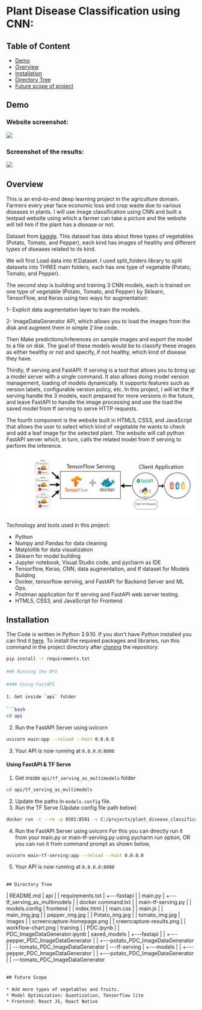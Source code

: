 # Plant Disease Classification using CNN:

## Table of Content
  * [Demo](#demo)
  * [Overview](#overview)
  * [Installation](#installation)
  * [Directory Tree](#directory-tree)
  * [Future scope of project](#future-scope)


## Demo

### Website screenshot:
![](/images/screencapture-homepage.JPG)

### Screenshot of the results:
![](/images/screencapture-results.JPG)

## Overview
This is an end-to-end deep learning project in the agriculture domain. Farmers every year face economic loss and crop waste due to various diseases in plants. I will use image classification using CNN and built a testpad website using which a farmer can take a picture and the website will tell him if the plant has a disease or not.

Dataset from [kaggle](https://www.kaggle.com/arjuntejaswi/plant-village). This dataset has data about three types of vegetables (Potato, Tomato, and Pepper), each kind has images of healthy and different types of diseases related to its kind. 

We will first Load data into tf.Dataset. I used split_folders library to split datasets into THREE main folders, each has one type of vegetable (Potato, Tomato, and Pepper).

The second step is building and training 3 CNN models, each is trained on one type of vegetable (Potato, Tomato, and Pepper) by Sklearn, TensorFlow, and Keras using two ways for augmentation:

1- Explicit data augmentation layer to train the models.

2- ImageDataGenerator API, which allows you to load the images from the disk and augment them in simple 2 line code.

Then Make predictions/inferences on sample images and export the model to a file on disk.
The goal of these models would be to classify these images as either healthy or not and specify, if not healthy, which kind of disease they have.

Thirdly, tf serving and FastAPI:
tf serving is a tool that allows you to bring up a model server with a single command. It also allows doing model version management, loading of models dynamically. It supports features such as version labels, configurable version policy, etc.
In this project, I will let the tf serving handle the 3 models, each prepared for more versions in the future, and leave FastAPI to handle the image processing and use the load the saved model from tf serving to serve HTTP requests. 

The fourth component is the website built in HTML5, CSS3, and JavaScript that allows the user to select which kind of vegetable he wants to check and add a leaf image for the selected plant. The website will call python FastAPI server which, in turn, calls the related model from tf serving to perform the inference.

![](/images/Workflow-chart.PNG)

Technology and tools used in this project:
- Python
- Numpy and Pandas for data cleaning
- Matplotlib for data visualization
- Sklearn for model building
- Jupyter notebook, Visual Studio code, and pycharm as IDE
- Tensorflow, Keras, CNN, data augmentation, and tf dataset for Models Building
- Docker, tensorflow serving, and FastAPI for Backend Server and ML Ops.
- Postman application for tf serving and FastAPI web server testing.
- HTML5, CSS3, and JavaScript for Frontend


## Installation
The Code is written in Python 3.9.10. If you don't have Python installed you can find it [here](https://www.python.org/downloads/). To install the required packages and libraries, run this command in the project directory after [cloning](https://www.howtogeek.com/451360/how-to-clone-a-github-repository/) the repository:
```bash
pip install -r requirements.txt

### Running the API

#### Using FastAPI

1. Get inside `api` folder

```bash
cd api
```

2. Run the FastAPI Server using uvicorn

```bash
uvicorn main:app --reload --host 0.0.0.0
```

3. Your API is now running at `0.0.0.0:8000`

#### Using FastAPI & TF Serve

1. Get inside `api/tf_serving_as_multimodels` folder

```bash
cd api/tf_serving_as_multimodels
```

2. Update the paths in `models.config` file.
3. Run the TF Serve (Update config file path below)

```bash
docker run -t --rm -p 8501:8501 -v C:/projects/plant_disease_classification/plant_disease_classification/:/plant_disease_clf tensorflow/serving --rest_api_port=8501 --allow_version_labels_for_unavailable_models=true --model_config_file=plant_disease_clf/api/tf_serving_as_multimodels/models.config
```

4. Run the FastAPI Server using uvicorn
   For this you can directly run it from your main.py or main-tf-serving.py using pycharm run option, OR you can run it from command prompt as shown below,

```bash
uvicorn main-tf-serving:app --reload --host 0.0.0.0
```

5. Your API is now running at `0.0.0.0:8000`

```

## Directory Tree 
```
‎| README.md‎
‎| api‎
‎| | requirements.txt‎
‎| +---fastapi
‎| | main.py‎
‎| +---tf_serving_as_multimodels
‎| | docker command.txt‎
‎| | main-tf-serving.py
‎| | models.config‎
‎| frontend
‎| | index.html‎
‎| | main.css‎
‎‎| | main.js‎
‎‎| | main_img.jpg‎
‎‎| | pepper_img.jpg‎
‎‎| | Potato_img.jpg‎
‎‎| | tomato_img.jpg‎
‎| images
‎‎| | screencapture-homepage.png
‎| | creencapture-results.png
‎| | workflow-chart.png
‎|  training
‎| | PDC.ipynb
‎| | PDC_ImageDataGenerator.ipynb
‎|  saved_models
‎| +---fastapi
‎| | +---pepper_PDC_ImageDataGenerator‎
‎| | +---potato_PDC_ImageDataGenerator‎
‎| | \---tomato_PDC_ImageDataGenerator‎
‎| \---tf-serving
‎|   +---models
‎|   | +---pepper_PDC_ImageDataGenerator‎
‎|   | +---potato_PDC_ImageDataGenerator‎
‎|   | \---tomato_PDC_ImageDataGenerator
``` 

## Future Scope

* Add more types of vegetables and fruits.
* Model Optimization: Quantization, Tensorflow lite
* Frontend: React JS, React Native